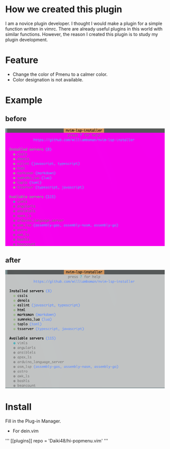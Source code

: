 # How we created this plugin
I am a novice plugin developer.
I thought I would make a plugin for a simple function written in vimrc.
There are already useful plugins in this world with similar functions.
However, the reason I created this plugin is to study my plugin development.

# Feature
- Change the color of Pmenu to a calmer color.
- Color designation is not available.

# Example
## before
![before](./image/before.png)

## after
![after](./image/after.png)

# Install
Fill in the Plug-in Manager.
- For dein.vim

'''
[[plugins]]
repo = 'Daiki48/hi-popmenu.vim'
'''

